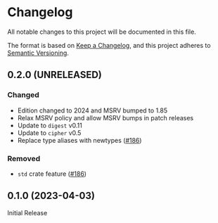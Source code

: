 # Changelog

All notable changes to this project will be documented in this file.

The format is based on [Keep a Changelog](https://keepachangelog.com/en/1.0.0/),
and this project adheres to [Semantic Versioning](https://semver.org/spec/v2.0.0.html).

## 0.2.0 (UNRELEASED)
### Changed
- Edition changed to 2024 and MSRV bumped to 1.85
- Relax MSRV policy and allow MSRV bumps in patch releases
- Update to `digest` v0.11
- Update to `cipher` v0.5
- Replace type aliases with newtypes ([#186])

### Removed
- `std` crate feature ([#186])

[#186]: https://github.com/RustCrypto/MACs/pull/186

## 0.1.0 (2023-04-03)
Initial Release